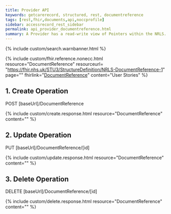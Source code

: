 ```yaml
---
title: Provider API
keywords: getcarerecord, structured, rest, documentreference
tags: [rest,fhir,documents,api,noccprofile]
sidebar: accessrecord_rest_sidebar
permalink: api_provider_documentreference.html
summary: A Provider has a read-write view of Pointers within the NRLS. A Provider can only view and modify the Pointers that they own.
---
```


<!--
summary: A DocumentReference resource is used to describe a document that is made available to a healthcare system. A document is some sequence of bytes that is identifiable, establishes its own context (e.g., what subject, author, etc. can be displayed to the user), and has defined update management. The DocumentReference resource can be used with any document format that has a recognized mime type and that conforms to this definition.
-->


{% include custom/search.warnbanner.html %}

{% include custom/fhir.reference.nonecc.html resource="DocumentReference" resourceurl= "https://fhir.nhs.uk/STU3/StructureDefinition/NRLS-DocumentReference-1" page="" fhirlink="[DocumentReference](https://www.hl7.org/fhir/STU3/documentreference.html)" content="User Stories" %}

<!--[SKETCH profile. Not official]-->



<!--
## 1. Read Operation ##

<div markdown="span" class="alert alert-success" role="alert">
GET [baseUrl]/DocumentReference/[id]</div>

{% include custom/read.response.html resource="DocumentReference" content="" %}
-->



## 1. Create Operation ##

<div markdown="span" class="alert alert-success" role="alert">
POST [baseUrl]/DocumentReference</div>

{% include custom/create.response.html resource="DocumentReference" content="" %}

## 2. Update Operation ##

<div markdown="span" class="alert alert-success" role="alert">
PUT [baseUrl]/DocumentReference/[id]</div>

{% include custom/update.response.html resource="DocumentReference" content="" %}

## 3. Delete Operation ##

<div markdown="span" class="alert alert-success" role="alert">
DELETE [baseUrl]/DocumentReference/[id]</div>

{% include custom/delete.response.html resource="DocumentReference" content="" %}



